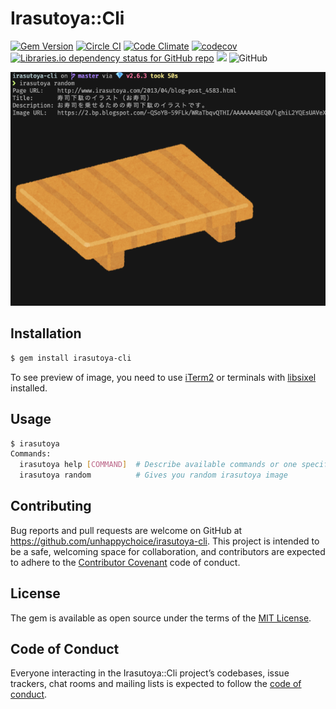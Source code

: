 # Irasutoya::Cli

[![Gem Version](https://badge.fury.io/rb/irasutoya-cli.svg)](https://badge.fury.io/rb/irasutoya-cli)
[![Circle CI](https://circleci.com/gh/unhappychoice/irasutoya-cli.svg?style=shield)](https://circleci.com/gh/unhappychoice/irasutoya-cli)
[![Code Climate](https://codeclimate.com/github/unhappychoice/irasutoya-cli/badges/gpa.svg)](https://codeclimate.com/github/unhappychoice/irasutoya-cli)
[![codecov](https://codecov.io/gh/unhappychoice/irasutoya-cli/branch/master/graph/badge.svg)](https://codecov.io/gh/unhappychoice/irasutoya-cli)
[![Libraries.io dependency status for GitHub repo](https://img.shields.io/librariesio/github/unhappychoice/irasutoya-cli.svg)](https://libraries.io/github/unhappychoice/irasutoya-cli)
![](http://ruby-gem-downloads-badge.herokuapp.com/irasutoya-cli?type=total)
![GitHub](https://img.shields.io/github/license/unhappychoice/irasutoya-cli.svg)

![](./images/example.png)

## Installation

```sh
$ gem install irasutoya-cli
```

To see preview of image, you need to use [iTerm2](https://iterm2.com/index.html) or terminals with [libsixel](https://github.com/saitoha/libsixel) installed.

## Usage

```sh
$ irasutoya
Commands:
  irasutoya help [COMMAND]  # Describe available commands or one specific command
  irasutoya random          # Gives you random irasutoya image
```

## Contributing

Bug reports and pull requests are welcome on GitHub at https://github.com/unhappychoice/irasutoya-cli. This project is intended to be a safe, welcoming space for collaboration, and contributors are expected to adhere to the [Contributor Covenant](http://contributor-covenant.org) code of conduct.

## License

The gem is available as open source under the terms of the [MIT License](https://opensource.org/licenses/MIT).

## Code of Conduct

Everyone interacting in the Irasutoya::Cli project’s codebases, issue trackers, chat rooms and mailing lists is expected to follow the [code of conduct](https://github.com/unhappychoice/irasutoya-cli/blob/master/CODE_OF_CONDUCT.md).
